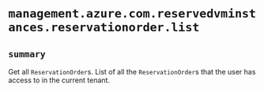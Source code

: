 # `management.azure.com.reservedvminstances.reservationorder.list`

## `summary`
Get all `ReservationOrder`s. List of all the `ReservationOrder`s that the user has access to in the current tenant.


